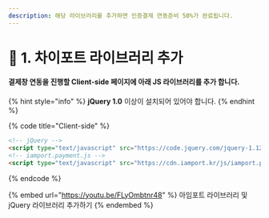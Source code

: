 ```yaml
---
description: 해당 라이브러리를 추가하면 인증결제 연동준비 50%가 완료됩니다.
---
```


# 🌠 1. 차이포트 라이브러리 추가

#### 결제창 연동을 진행할 Client-side 페이지에 아래 JS 라이브러리를 추가 합니다.

{% hint style="info" %}
**jQuery 1.0** 이상이 설치되어 있어야 합니다.
{% endhint %}

{% code title="Client-side" %}
```html
<!-- jQuery -->
<script type="text/javascript" src="https://code.jquery.com/jquery-1.12.4.min.js" ></script>
<!-- iamport.payment.js -->
<script type="text/javascript" src="https://cdn.iamport.kr/js/iamport.payment-{SDK-최신버전}.js"></script>
```
{% endcode %}

{% embed url="https://youtu.be/FLyOmbtnr48" %}
아임포트 라이브러리 및 jQuery 라이브러리 추가하기
{% endembed %}
